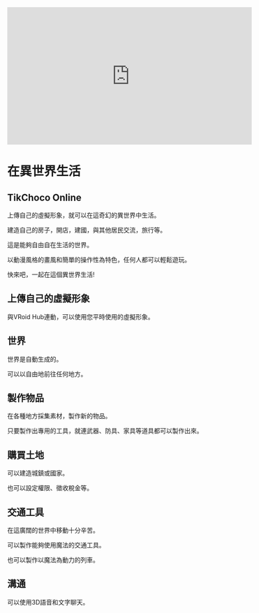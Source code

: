 <iframe width="560" height="315" src="https://www.youtube.com/embed/PwGIL2vJ888?cc_lang_pref=zh-TW" title="YouTube video player" frameBorder="0" allow="accelerometer; autoplay; clipboard-write; encrypted-media; gyroscope; picture-in-picture; web-share" allowFullScreen></iframe>

# 在異世界生活

## TikChoco Online

上傳自己的虛擬形象，就可以在這奇幻的異世界中生活。

建造自己的房子，開店，建國，與其他居民交流，旅行等。

這是能夠自由自在生活的世界。

以動漫風格的畫風和簡單的操作性為特色，任何人都可以輕鬆遊玩。

快來吧，一起在這個異世界生活!

## 上傳自己的虛擬形象

與VRoid Hub連動，可以使用您平時使用的虛擬形象。

## 世界

世界是自動生成的。

可以以自由地前往任何地方。

## 製作物品

在各種地方採集素材，製作新的物品。

只要製作出專用的工具，就連武器、防具、家具等道具都可以製作出來。

## 購買土地

可以建造城鎮或國家。

也可以設定權限、徵收稅金等。

## 交通工具

在這廣闊的世界中移動十分辛苦。

可以製作能夠使用魔法的交通工具。

也可以製作以魔法為動力的列車。

## 溝通

可以使用3D語音和文字聊天。
